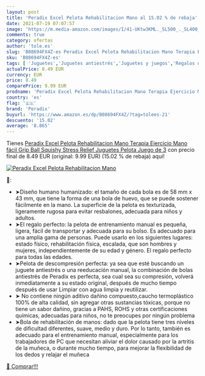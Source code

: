 ```yaml
---
layout: post
title: 'Peradix Excel Pelota Rehabilitacion Mano al 15.02 % de rebaja'
date: 2021-07-19 07:07:57
image: 'https://m.media-amazon.com/images/I/41-UKtw3KML._SL500_._SL400_.jpg'
comments: true
category: ofertas
author: 'tole.es'
slug: 'B08694FX4Z-es Peradix Excel Pelota Rehabilitacion Mano Terapia Ejercicio...'
sku: 'B08694FX4Z-es'
tags: [ 'Juguetes','Juguetes antiestrés','Juguetes y juegos','Regalos originales y de broma','juguetes','peradix', ]
actualPrice: 8.49 EUR
currency: EUR
price: 8.49
comparePrice: 9.99 EUR
prodname: 'Peradix Excel Pelota Rehabilitacion Mano Terapia Ejercicio Mano fácil Grip Ball  Squishy Stress Relief Juguetes Pelota  Juego de 3'
country: 'es'
flag: '🇪🇸'
brand: 'Peradix'
buyurl: 'https://www.amazon.es/dp/B08694FX4Z/?tag=tolees-21'
descuento: '15.02'
average: '8.865'
---
```


Tienes [Peradix Excel Pelota Rehabilitacion Mano Terapia Ejercicio Mano fácil Grip Ball  Squishy Stress Relief Juguetes Pelota  Juego de 3](https://www.amazon.es/dp/B08694FX4Z/?tag=tolees-21) con precio final de  8.49 EUR (original: 9.99 EUR) (15.02 %  de rebaja) aqui!

[![Peradix Excel Pelota Rehabilitacion Mano](https://m.media-amazon.com/images/I/41-UKtw3KML._SL500_._SL400_.jpg)](https://www.amazon.es/dp/B08694FX4Z/?tag=tolees-21)

🔎:

- ➤Diseño humano humanizado: el tamaño de cada bola es de 58 mm x 43 mm, que tiene la forma de una bola de huevo, que se puede sostener fácilmente en la mano. La superficie de la pelota es texturizada, ligeramente rugosa para evitar resbalones, adecuada para niños y adultos.
- ➤El regalo perfecto: la pelota de entrenamiento manual es pequeña, ligera, fácil de transportar y adecuada para su bolso. Es adecuado para una amplia gama de personas. Puede usarlo en los siguientes lugares: estado físico, rehabilitación física, escalada, que son hombres y mujeres, independientemente de su edad y género. El regalo perfecto para todas las edades.
- ➤Pelota de descompresión perfecta: ya sea que esté buscando un juguete antiestrés o una reeducación manual, la combinación de bolas antiestrés de Peradix es perfecta, sea cual sea su compresión, volverá inmediatamente a su estado original, después de mucho tiempo después de usar Limpiar con agua limpia y reutilizar.
- ➤ No contiene ningún aditivo dañino compuesto,caucho termoplástico 100% de alta calidad, sin agregar otras sustancias tóxicas, porque no tiene un sabor dañino, gracias a PAHS, ROHS y otras certificaciones químicas, adecuadas para niños, no te preocupes por ningún problema
- ➤Bola de rehabilitación de manos: dado que la pelota tiene tres niveles de dificultad diferentes, suave, medio y duro. Por lo tanto, también es adecuado para el entrenamiento manual, especialmente para los trabajadores de PC que necesitan aliviar el dolor causado por la artritis de la muñeca, o durante mucho tiempo, para mejorar la flexibilidad de los dedos y relajar el muñeca

[🛒 Comprar!!!](https://www.amazon.es/dp/B08694FX4Z/?tag=tolees-21)
